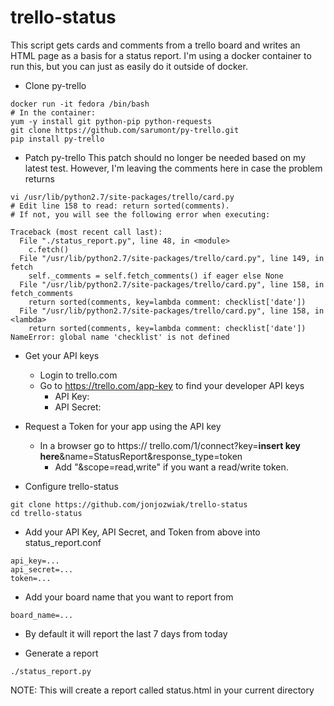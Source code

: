 # trello-status
This script gets cards and comments from a trello board and writes an HTML page as a basis for a status report.  I'm using a docker container to run this, but you can just as easily do it outside of docker.  

* Clone py-trello 
```
docker run -it fedora /bin/bash
# In the container:
yum -y install git python-pip python-requests 
git clone https://github.com/sarumont/py-trello.git
pip install py-trello
```
* Patch py-trello
This patch should no longer be needed based on my latest test.  However, I'm leaving the comments here in case the problem returns
```
vi /usr/lib/python2.7/site-packages/trello/card.py
# Edit line 158 to read: return sorted(comments).  
# If not, you will see the following error when executing:

Traceback (most recent call last):
  File "./status_report.py", line 48, in <module>
    c.fetch()
  File "/usr/lib/python2.7/site-packages/trello/card.py", line 149, in fetch
    self._comments = self.fetch_comments() if eager else None
  File "/usr/lib/python2.7/site-packages/trello/card.py", line 158, in fetch_comments
    return sorted(comments, key=lambda comment: checklist['date'])
  File "/usr/lib/python2.7/site-packages/trello/card.py", line 158, in <lambda>
    return sorted(comments, key=lambda comment: checklist['date'])
NameError: global name 'checklist' is not defined
```

* Get your API keys 
  * Login to trello.com
  * Go to https://trello.com/app-key to find your developer API keys
    * API Key: 
    * API Secret: 

* Request a Token for your app using the API key
  * In a browser go to https:// trello.com/1/connect?key=__insert key here__&name=StatusReport&response_type=token
    * Add "&scope=read,write" if you want a read/write token. 

* Configure trello-status
```
git clone https://github.com/jonjozwiak/trello-status
cd trello-status
```
  * Add your API Key, API Secret, and Token from above into status_report.conf
```
api_key=...
api_secret=...
token=...
```
  * Add your board name that you want to report from 
```
board_name=...
```
  * By default it will report the last 7 days from today 

* Generate a report
```
./status_report.py
```
NOTE: This will create a report called status.html in your current directory


